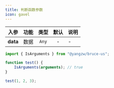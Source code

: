 ```yaml
---
title: 判断函数参数
icon: gavel
---
```


入参|功能|类型|默认|说明
:-:|:-:|:-:|:-:|-
**data**|数据|`Any`|-|-

```js
import { IsArguments } from "@yangzw/bruce-us";

function test() {
	IsArguments(arguments); // true
}

test(1, 2, 3);
```